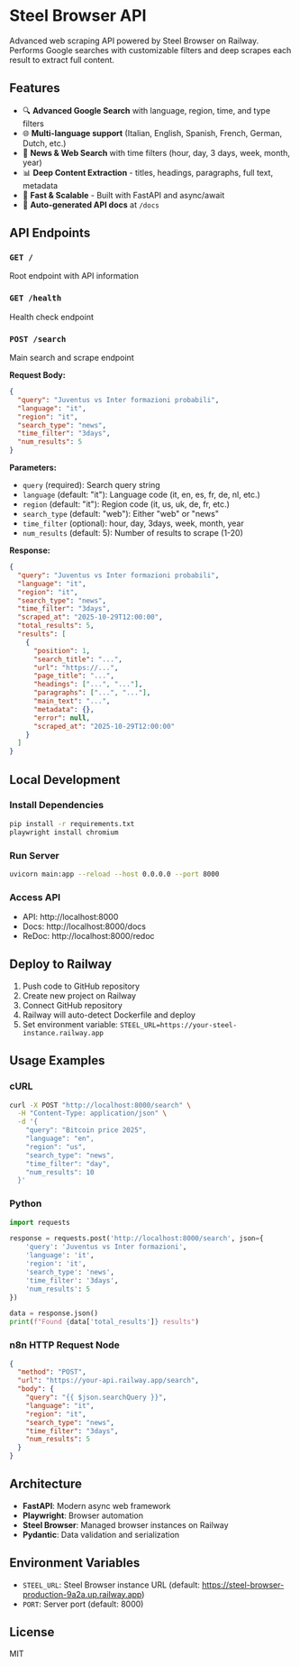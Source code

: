 # Steel Browser API

Advanced web scraping API powered by Steel Browser on Railway. Performs Google searches with customizable filters and deep scrapes each result to extract full content.

## Features

- 🔍 **Advanced Google Search** with language, region, time, and type filters
- 🌐 **Multi-language support** (Italian, English, Spanish, French, German, Dutch, etc.)
- 📰 **News & Web Search** with time filters (hour, day, 3 days, week, month, year)
- 📊 **Deep Content Extraction** - titles, headings, paragraphs, full text, metadata
- 🚀 **Fast & Scalable** - Built with FastAPI and async/await
- 📖 **Auto-generated API docs** at `/docs`

## API Endpoints

### `GET /`
Root endpoint with API information

### `GET /health`
Health check endpoint

### `POST /search`
Main search and scrape endpoint

**Request Body:**
```json
{
  "query": "Juventus vs Inter formazioni probabili",
  "language": "it",
  "region": "it",
  "search_type": "news",
  "time_filter": "3days",
  "num_results": 5
}
```

**Parameters:**
- `query` (required): Search query string
- `language` (default: "it"): Language code (it, en, es, fr, de, nl, etc.)
- `region` (default: "it"): Region code (it, us, uk, de, fr, etc.)
- `search_type` (default: "web"): Either "web" or "news"
- `time_filter` (optional): hour, day, 3days, week, month, year
- `num_results` (default: 5): Number of results to scrape (1-20)

**Response:**
```json
{
  "query": "Juventus vs Inter formazioni probabili",
  "language": "it",
  "region": "it",
  "search_type": "news",
  "time_filter": "3days",
  "scraped_at": "2025-10-29T12:00:00",
  "total_results": 5,
  "results": [
    {
      "position": 1,
      "search_title": "...",
      "url": "https://...",
      "page_title": "...",
      "headings": ["...", "..."],
      "paragraphs": ["...", "..."],
      "main_text": "...",
      "metadata": {},
      "error": null,
      "scraped_at": "2025-10-29T12:00:00"
    }
  ]
}
```

## Local Development

### Install Dependencies
```bash
pip install -r requirements.txt
playwright install chromium
```

### Run Server
```bash
uvicorn main:app --reload --host 0.0.0.0 --port 8000
```

### Access API
- API: http://localhost:8000
- Docs: http://localhost:8000/docs
- ReDoc: http://localhost:8000/redoc

## Deploy to Railway

1. Push code to GitHub repository
2. Create new project on Railway
3. Connect GitHub repository
4. Railway will auto-detect Dockerfile and deploy
5. Set environment variable: `STEEL_URL=https://your-steel-instance.railway.app`

## Usage Examples

### cURL
```bash
curl -X POST "http://localhost:8000/search" \
  -H "Content-Type: application/json" \
  -d '{
    "query": "Bitcoin price 2025",
    "language": "en",
    "region": "us",
    "search_type": "news",
    "time_filter": "day",
    "num_results": 10
  }'
```

### Python
```python
import requests

response = requests.post('http://localhost:8000/search', json={
    'query': 'Juventus vs Inter formazioni',
    'language': 'it',
    'region': 'it',
    'search_type': 'news',
    'time_filter': '3days',
    'num_results': 5
})

data = response.json()
print(f"Found {data['total_results']} results")
```

### n8n HTTP Request Node
```json
{
  "method": "POST",
  "url": "https://your-api.railway.app/search",
  "body": {
    "query": "{{ $json.searchQuery }}",
    "language": "it",
    "region": "it",
    "search_type": "news",
    "time_filter": "3days",
    "num_results": 5
  }
}
```

## Architecture

- **FastAPI**: Modern async web framework
- **Playwright**: Browser automation
- **Steel Browser**: Managed browser instances on Railway
- **Pydantic**: Data validation and serialization

## Environment Variables

- `STEEL_URL`: Steel Browser instance URL (default: https://steel-browser-production-9a2a.up.railway.app)
- `PORT`: Server port (default: 8000)

## License

MIT

